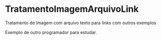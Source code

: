 # TratamentoImagemArquivoLink
Tratamento de Imagem com arquivo texto para links com outros exemplos

Exemplo de outro programador para estudar.
